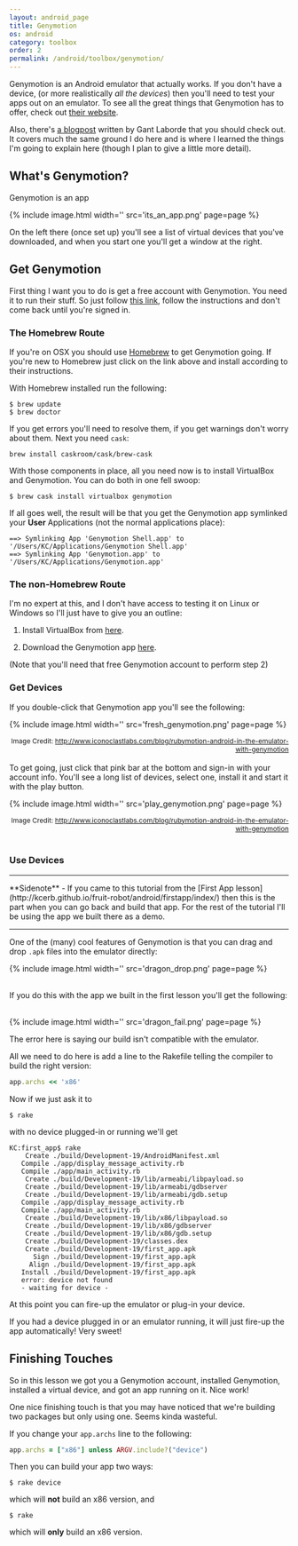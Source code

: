 ```yaml
---
layout: android_page
title: Genymotion
os: android
category: toolbox
order: 2
permalink: /android/toolbox/genymotion/
---
```


Genymotion is an Android emulator that actually works. If you don't have a device,
(or more realistically *all the devices*) then you'll need to test your apps out on
an emulator. To see all the great things that Genymotion has to offer, check out [their website](https://www.genymotion.com).

Also, there's [a blogpost](http://www.iconoclastlabs.com/blog/rubymotion-android-in-the-emulator-with-genymotion) written by Gant Laborde that you should check out. It covers much the same ground I do here and is where I learned the things I'm going to explain here (though I plan to give a little more detail).

## What's Genymotion?

Genymotion is an app

{% include image.html width='' src='its_an_app.png' page=page %}

On the left there (once set up) you'll see a list of virtual devices that you've downloaded,
and when you start one you'll get a window at the right.

## Get Genymotion

First thing I want you to do is get a free account with Genymotion. You need it to run their stuff. So just follow [this link](https://www.genymotion.com/#!/auth/account-creation), follow the instructions and don't come back until you're signed in.

### The Homebrew Route

If you're on OSX you should use [Homebrew](http://brew.sh/) to get Genymotion going. If you're new to Homebrew just click on the link above and install according to their instructions.

With Homebrew installed run the following:

```
$ brew update
$ brew doctor
```

If you get errors you'll need to resolve them, if you get warnings don't worry about them. Next you need `cask`:

```
brew install caskroom/cask/brew-cask
```

With those components in place, all you need now is to install VirtualBox and Genymotion. You can do both in one fell swoop:

```
$ brew cask install virtualbox genymotion
```

If all goes well, the result will be that you get the Genymotion app symlinked  your **User** Applications (not the normal applications place):

```
==> Symlinking App 'Genymotion Shell.app' to '/Users/KC/Applications/Genymotion Shell.app'
==> Symlinking App 'Genymotion.app' to '/Users/KC/Applications/Genymotion.app'
```

### The non-Homebrew Route

I'm no expert at this, and I don't have access to testing it on Linux or Windows so I'll just have to give you an outline:

1. Install VirtualBox from [here](https://www.virtualbox.org/wiki/Downloads).

2. Download the Genymotion app [here](https://www.genymotion.com/#!/download).

(Note that you'll need that free Genymotion account to perform step 2)

### Get Devices

If you double-click that Genymotion app you'll see the following:

{% include image.html width='' src='fresh_genymotion.png' page=page %}

<div style='font-size: 12px; text-align: right;'>
Image Credit: <a href="http://www.iconoclastlabs.com/blog/rubymotion-android-in-the-emulator-with-genymotion">http://www.iconoclastlabs.com/blog/rubymotion-android-in-the-emulator-with-genymotion</a>
</div>

<br>
To get going, just click that pink bar at the bottom and sign-in with your account info. You'll see a long list of devices, select one, install it and start it with the play button.
<br>

{% include image.html width='' src='play_genymotion.png' page=page %}

<div style='font-size: 12px; text-align: right;'>
Image Credit: <a href="http://www.iconoclastlabs.com/blog/rubymotion-android-in-the-emulator-with-genymotion">http://www.iconoclastlabs.com/blog/rubymotion-android-in-the-emulator-with-genymotion</a>
</div>
<br>

### Use Devices

<hr>
**Sidenote** -
If you came to this tutorial from the [First App lesson](http://kcerb.github.io/fruit-robot/android/firstapp/index/) then this is the part when you can go back and build that app. For the rest of the tutorial I'll be using the app we built there as a demo.
<hr>

One of the (many) cool features of Genymotion is that you can drag and drop `.apk` files into the emulator directly:

{% include image.html width='' src='dragon_drop.png' page=page %}

<br>
If you do this with the app we built in the first lesson you'll get the following:
<br><br>

{% include image.html width='' src='dragon_fail.png' page=page %}

The error here is saying our build isn't compatible with the emulator.

All we need to do here is add a line to the Rakefile telling the compiler to build the right version:

```ruby
app.archs << 'x86'
```

Now if we just ask it to

```
$ rake
```

with no device plugged-in or running we'll get

```
KC:first_app$ rake
    Create ./build/Development-19/AndroidManifest.xml
   Compile ./app/display_message_activity.rb
   Compile ./app/main_activity.rb
    Create ./build/Development-19/lib/armeabi/libpayload.so
    Create ./build/Development-19/lib/armeabi/gdbserver
    Create ./build/Development-19/lib/armeabi/gdb.setup
   Compile ./app/display_message_activity.rb
   Compile ./app/main_activity.rb
    Create ./build/Development-19/lib/x86/libpayload.so
    Create ./build/Development-19/lib/x86/gdbserver
    Create ./build/Development-19/lib/x86/gdb.setup
    Create ./build/Development-19/classes.dex
    Create ./build/Development-19/first_app.apk
      Sign ./build/Development-19/first_app.apk
     Align ./build/Development-19/first_app.apk
   Install ./build/Development-19/first_app.apk
   error: device not found
   - waiting for device -
```

At this point you can fire-up the emulator or plug-in your device.

If you had a device plugged in or an emulator running, it will just fire-up the app automatically! Very sweet!

## Finishing Touches

So in this lesson we got you a Genymotion account, installed Genymotion, installed a virtual device, and got an app running on it. Nice work!

One nice finishing touch is that you may have noticed that we're building two packages but only using one. Seems kinda wasteful.

If you change your `app.archs` line to the following:

```ruby
app.archs = ["x86"] unless ARGV.include?("device")
```

Then you can build your app two ways:

```
$ rake device
```

which will **not** build an x86 version, and

```
$ rake
```

which will **only** build an x86 version.
